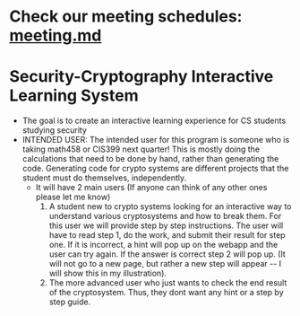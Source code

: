 # Check our meeting schedules: [meeting.md](https://github.com/missystem/crypto_learning_sys/blob/master/meeting.md)

# Security-Cryptography Interactive Learning System

* The goal is to create an interactive learning experience for CS students studying security
* INTENDED USER: The intended user for this program is someone who is taking math458 or CIS399 next quarter! This is mostly doing the calculations that need to be done by hand, rather than generating the code. Generating code for crypto systems are different projects that the student must do themselves, independently.
  - It will have 2 main users (If anyone can think of any other ones please let me know)
    1. A student new to crypto systems looking for an interactive way to understand various cryptosystems and how to break them. For this user we will provide step by step instructions. The user will have to read step 1, do the work, and submit their result for step one. If it is incorrect, a hint will pop up on the webapp and the user can try again. If the answer is correct step 2 will pop up. (It will not go to a new page, but rather a new step will appear -- I will show this in my illustration).
    2. The more advanced user who just wants to check the end result of the cryptosystem. Thus, they dont want any hint or a step by step guide. 
